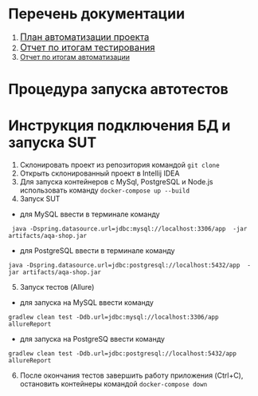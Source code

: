 # Перечень документации

1. <a href="https://github.com/LeontevTest/QA_Diplom/blob/main/docs/Plan.md" style="font-size: 18px">План автоматизации
   проекта</a> <br>
2. <a href="https://github.com/LeontevTest/QA_Diplom/blob/main/docs/Report.md" style="font-size: 18px">Отчет по итогам тестирования
   </a> <br>
3. <a href="https://github.com/LeontevTest/QA_Diplom/blob/main/docs/Summary.md">Отчет по итогам автоматизации</a> <br>


# Процедура запуска автотестов

# Инструкция подключения БД и запуска SUT
1. Склонировать проект из репозитория командой ``` git clone ```
1. Открыть склонированный проект в Intellij IDEA
1. Для запуска контейнеров с MySql, PostgreSQL и Node.js использовать команду ``` docker-compose up --build ```
1. Запуск SUT
- для MySQL ввести в терминале команду

``` java -Dspring.datasource.url=jdbc:mysql://localhost:3306/app  -jar artifacts/aqa-shop.jar```

- для PostgreSQL ввести в терминале команду

``` java -Dspring.datasource.url=jdbc:postgresql://localhost:5432/app  -jar artifacts/aqa-shop.jar ```

5. Запуск тестов (Allure)
-  для запуска на MySQL ввести команду

``` gradlew clean test -Ddb.url=jdbc:mysql://localhost:3306/app allureReport ```

- для запуска на PostgreSQ ввести команду

``` gradlew clean test -Ddb.url=jdbc:postgresql://localhost:5432/app allureReport ```

6. После окончания тестов завершить работу приложения (Ctrl+C), остановить контейнеры командой ``` docker-compose down ```
